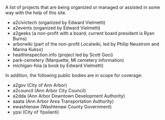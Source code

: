 A list of projects that are being organized or managed or assisted
in some way with the help of this site.

* a2civictech (organized by Edward Vielmetti)
* a2events (organized by Edward Vielmetti)
* a2geeks (a non-profit with a board; current board president is Ryan Burns)
* arborwiki (part of the non-profit Localwiki, led by Philip Neustrom and Marina Kukso)
* healthinspection.info (project led by Scott Goci)
* park-cemetery (Marquette, MI cemetery information)
* michigan-foia (a book by Edward Vielmetti)

In addition, the following public bodies are in scope for coverage:

* a2gov (City of Ann Arbor)
* a2council (Ann Arbor City Council)
* a2dda (Ann Arbor Downtown Development Authority)
* aaata (Ann Arbor Area Transportation Authority)
* ewashtenaw (Washtenaw County Government)
* ypsi (City of Ypsilanti)
